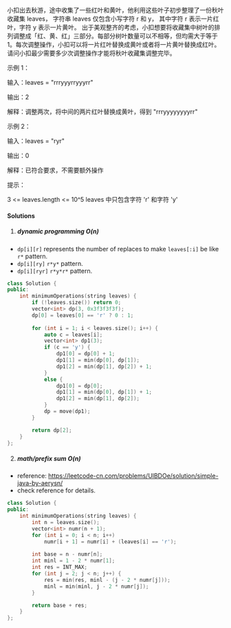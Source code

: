 小扣出去秋游，途中收集了一些红叶和黄叶，他利用这些叶子初步整理了一份秋叶收藏集 leaves， 字符串 leaves 仅包含小写字符 r 和 y， 其中字符 r 表示一片红叶，字符 y 表示一片黄叶。
出于美观整齐的考虑，小扣想要将收藏集中树叶的排列调整成「红、黄、红」三部分。每部分树叶数量可以不相等，但均需大于等于 1。每次调整操作，小扣可以将一片红叶替换成黄叶或者将一片黄叶替换成红叶。请问小扣最少需要多少次调整操作才能将秋叶收藏集调整完毕。

示例 1：

输入：leaves = "rrryyyrryyyrr"

输出：2

解释：调整两次，将中间的两片红叶替换成黄叶，得到 "rrryyyyyyyyrr"

示例 2：

输入：leaves = "ryr"

输出：0

解释：已符合要求，不需要额外操作

提示：

3 <= leaves.length <= 10^5
leaves 中只包含字符 'r' 和字符 'y'


#### Solutions

1. ##### dynamic programming O(n)

- `dp[i][r]` represents the number of replaces to make `leaves[:i]` be like `r*` pattern.
- `dp[i][ry]`                                                             `r*y*` pattern.       
- `dp[i][ryr]`                                                          `r*y*r*` pattern.

```c++
class Solution {
public:
    int minimumOperations(string leaves) {
        if (!leaves.size()) return 0;
        vector<int> dp(3, 0x3f3f3f3f);
        dp[0] = leaves[0] == 'r' ? 0 : 1;
            
        for (int i = 1; i < leaves.size(); i++) {
            auto c = leaves[i];
            vector<int> dp1(3);
            if (c == 'y') {
                dp1[0] = dp[0] + 1;
                dp1[1] = min(dp[0], dp[1]);
                dp1[2] = min(dp[1], dp[2]) + 1;
            }
            else {
                dp1[0] = dp[0];
                dp1[1] = min(dp[0], dp[1]) + 1;
                dp1[2] = min(dp[1], dp[2]);
            }
            dp = move(dp1);
        }

        return dp[2];
    }
};
```


2. ##### math/prefix sum O(n)

- reference: https://leetcode-cn.com/problems/UlBDOe/solution/simple-java-by-aerysn/
- check reference for details.

```c++
class Solution {
public:
    int minimumOperations(string leaves) {
        int n = leaves.size();
        vector<int> numr(n + 1);
        for (int i = 0; i < n; i++)
            numr[i + 1] = numr[i] + (leaves[i] == 'r');
        
        int base = n - numr[n];
        int minl = 1 - 2 * numr[1];
        int res = INT_MAX;
        for (int j = 2; j < n; j++) {
            res = min(res, minl - (j - 2 * numr[j]));
            minl = min(minl, j - 2 * numr[j]);
        }

        return base + res;
    }
};
```